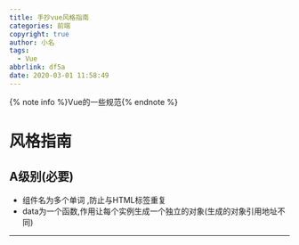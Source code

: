 ```yaml
---
title: 手抄vue风格指南
categories: 前端
copyright: true
author: 小名
tags:
  - Vue
abbrlink: df5a
date: 2020-03-01 11:58:49
---
```


{% note info %}Vue的一些规范{% endnote %}

<!-- more -->

# 风格指南

## A级别(必要)

- 组件名为多个单词 ,防止与HTML标签重复
- data为一个函数,作用让每个实例生成一个独立的对象(生成的对象引用地址不同)

---

